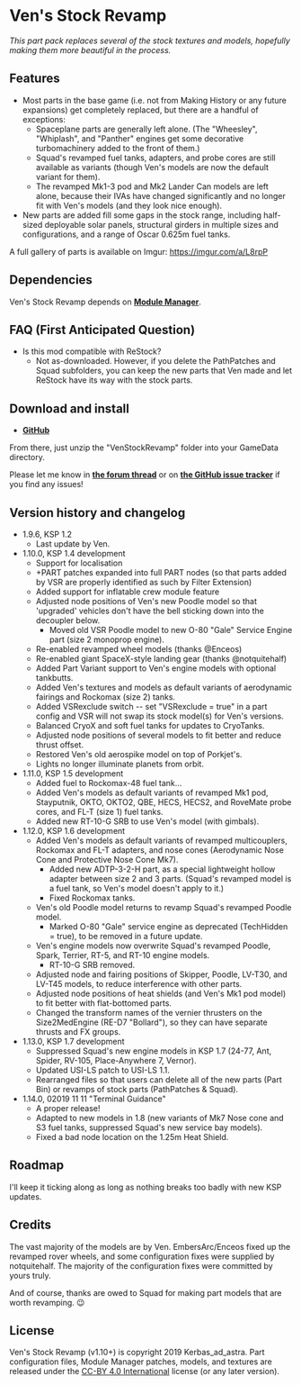 # Ven's Stock Revamp

*This part pack replaces several of the stock textures and models, hopefully making them more beautiful in the process.*

## Features

- Most parts in the base game (i.e. not from Making History or any future expansions) get completely replaced, but there are a handful of exceptions:
	- Spaceplane parts are generally left alone.  (The "Wheesley", "Whiplash", and "Panther" engines get some decorative turbomachinery added to the front of them.)
	- Squad's revamped fuel tanks, adapters, and probe cores are still available as variants (though Ven's models are now the default variant for them).
	- The revamped Mk1-3 pod and Mk2 Lander Can models are left alone, because their IVAs have changed significantly and no longer fit with Ven's models (and they look nice enough).
- New parts are added fill some gaps in the stock range, including half-sized deployable solar panels, structural girders in multiple sizes and configurations, and a range of Oscar 0.625m fuel tanks.

A full gallery of parts is available on Imgur: https://imgur.com/a/L8rpP

## Dependencies

Ven's Stock Revamp depends on [**Module Manager**](https://forum.kerbalspaceprogram.com/index.php?/topic/50533-140-17x-module-manager-403-august-9th-2019-right-to-ludicrous-speed/&tab=comments#comment-720814).

## FAQ (First Anticipated Question)

- Is this mod compatible with ReStock?
	- Not as-downloaded.  However, if you delete the PathPatches and Squad subfolders, you can keep the new parts that Ven made and let ReStock have its way with the stock parts.

## Download and install

- [**GitHub**](https://github.com/Kerbas-ad-astra/Stock-Revamp/releases)

From there, just unzip the "VenStockRevamp" folder into your GameData directory.

Please let me know in [**the forum thread**](http://forum.kerbalspaceprogram.com/threads/XXXX) or on [**the GitHub issue tracker**](https://github.com/Kerbas-ad-astra/Stock-Revamp/issues) if you find any issues!

## Version history and changelog

- 1.9.6, KSP 1.2
	- Last update by Ven.
- 1.10.0, KSP 1.4 development
	- Support for localisation
	- +PART patches expanded into full PART nodes (so that parts added by VSR are properly identified as such by Filter Extension)
	- Added support for inflatable crew module feature
	- Adjusted node positions of Ven's new Poodle model so that 'upgraded' vehicles don't have the bell sticking down into the decoupler below.
		- Moved old VSR Poodle model to new O-80 "Gale" Service Engine part (size 2 monoprop engine).
	- Re-enabled revamped wheel models (thanks @Enceos)
	- Re-enabled giant SpaceX-style landing gear (thanks @notquitehalf)
	- Added Part Variant support to Ven's engine models with optional tankbutts.
	- Added Ven's textures and models as default variants of aerodynamic fairings and Rockomax (size 2) tanks.
	- Added VSRexclude switch -- set "VSRexclude = true" in a part config and VSR will not swap its stock model(s) for Ven's versions.
	- Balanced CryoX and soft fuel tanks for updates to CryoTanks.
	- Adjusted node positions of several models to fit better and reduce thrust offset.
	- Restored Ven's old aerospike model on top of Porkjet's.
	- Lights no longer illuminate planets from orbit.
- 1.11.0, KSP 1.5 development
	- Added fuel to Rockomax-48 fuel tank...
	- Added Ven's models as default variants of revamped Mk1 pod, Stayputnik, OKTO, OKTO2, QBE, HECS, HECS2, and RoveMate probe cores, and FL-T (size 1) fuel tanks.
	- Added new RT-10-G SRB to use Ven's model (with gimbals).
- 1.12.0, KSP 1.6 development
	- Added Ven's models as default variants of revamped multicouplers, Rockomax and FL-T adapters, and nose cones (Aerodynamic Nose Cone and Protective Nose Cone Mk7).
		- Added new ADTP-3-2-H part, as a special lightweight hollow adapter between size 2 and 3 parts.  (Squad's revamped model is a fuel tank, so Ven's model doesn't apply to it.)
		- Fixed Rockomax tanks.
	- Ven's old Poodle model returns to revamp Squad's revamped Poodle model.
		- Marked O-80 "Gale" service engine as deprecated (TechHidden = true), to be removed in a future update.
	- Ven's engine models now overwrite Squad's revamped Poodle, Spark, Terrier, RT-5, and RT-10 engine models.
		- RT-10-G SRB removed.
	- Adjusted node and fairing positions of Skipper, Poodle, LV-T30, and LV-T45 models, to reduce interference with other parts.
	- Adjusted node positions of heat shields (and Ven's Mk1 pod model) to fit better with flat-bottomed parts.
	- Changed the transform names of the vernier thrusters on the Size2MedEngine (RE-D7 "Bollard"), so they can have separate thrusts and FX groups.
- 1.13.0, KSP 1.7 development
	- Suppressed Squad's new engine models in KSP 1.7 (24-77, Ant, Spider, RV-105, Place-Anywhere 7, Vernor).
	- Updated USI-LS patch to USI-LS 1.1.
	- Rearranged files so that users can delete all of the new parts (Part Bin) or revamps of stock parts (PathPatches & Squad).
- 1.14.0, 02019 11 11 "Terminal Guidance"
	- A proper release!
	- Adapted to new models in 1.8 (new variants of Mk7 Nose cone and S3 fuel tanks, suppressed Squad's new service bay models).
	- Fixed a bad node location on the 1.25m Heat Shield.

## Roadmap

I'll keep it ticking along as long as nothing breaks too badly with new KSP updates.

## Credits

The vast majority of the models are by Ven.  EmbersArc/Enceos fixed up the revamped rover wheels, and some configuration fixes were supplied by notquitehalf.  The majority of the configuration fixes were committed by yours truly.

And of course, thanks are owed to Squad for making part models that are worth revamping.  :wink:

## License

Ven's Stock Revamp (v1.10+) is copyright 2019 Kerbas_ad_astra.  Part configuration files, Module Manager patches, models, and textures are released under the [CC-BY 4.0 International](https://creativecommons.org/licenses/by/4.0/legalcode) license (or any later version).